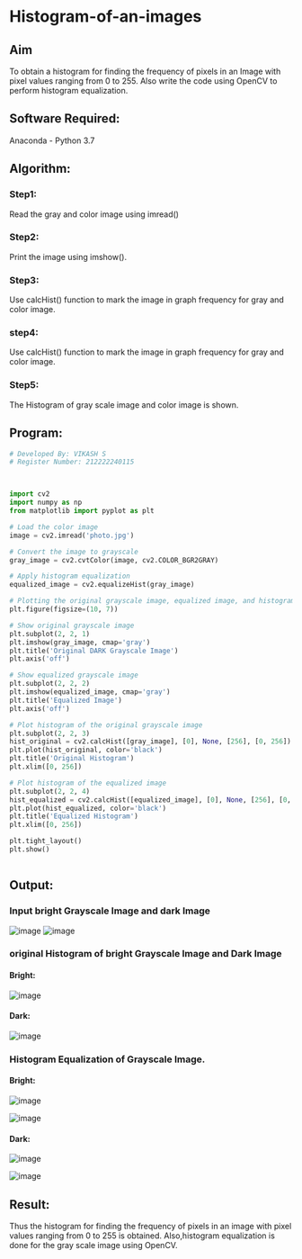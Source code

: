 # Histogram-of-an-images
## Aim
To obtain a histogram for finding the frequency of pixels in an Image with pixel values ranging from 0 to 255. Also write the code using OpenCV to perform histogram equalization.

## Software Required:
Anaconda - Python 3.7

## Algorithm:
### Step1:
Read the gray and color image using imread()

### Step2:
Print the image using imshow().



### Step3:
Use calcHist() function to mark the image in graph frequency for gray and color image.

### step4:
Use calcHist() function to mark the image in graph frequency for gray and color image.

### Step5:
The Histogram of gray scale image and color image is shown.


## Program:
```python
# Developed By: VIKASH S
# Register Number: 212222240115



import cv2
import numpy as np
from matplotlib import pyplot as plt

# Load the color image
image = cv2.imread('photo.jpg')

# Convert the image to grayscale
gray_image = cv2.cvtColor(image, cv2.COLOR_BGR2GRAY)

# Apply histogram equalization
equalized_image = cv2.equalizeHist(gray_image)

# Plotting the original grayscale image, equalized image, and histograms
plt.figure(figsize=(10, 7))

# Show original grayscale image
plt.subplot(2, 2, 1)
plt.imshow(gray_image, cmap='gray')
plt.title('Original DARK Grayscale Image')
plt.axis('off')

# Show equalized grayscale image
plt.subplot(2, 2, 2)
plt.imshow(equalized_image, cmap='gray')
plt.title('Equalized Image')
plt.axis('off')

# Plot histogram of the original grayscale image
plt.subplot(2, 2, 3)
hist_original = cv2.calcHist([gray_image], [0], None, [256], [0, 256])
plt.plot(hist_original, color='black')
plt.title('Original Histogram')
plt.xlim([0, 256])

# Plot histogram of the equalized image
plt.subplot(2, 2, 4)
hist_equalized = cv2.calcHist([equalized_image], [0], None, [256], [0, 256])
plt.plot(hist_equalized, color='black')
plt.title('Equalized Histogram')
plt.xlim([0, 256])

plt.tight_layout()
plt.show()



```
## Output:
### Input bright Grayscale Image and dark Image
![image](https://github.com/user-attachments/assets/5f3f4a01-ac11-40fe-b01e-60c1fda4d15a)    ![image](https://github.com/user-attachments/assets/a4d3d0d8-2778-49c9-a8cd-c9db783fbb11)



### original Histogram of bright Grayscale Image and Dark Image
#### Bright:
![image](https://github.com/user-attachments/assets/98d57190-4658-40fc-8339-fb08758ceb56)
#### Dark:
![image](https://github.com/user-attachments/assets/044606f0-74b9-497b-b5d7-236a8c38157a)

### Histogram Equalization of Grayscale Image.
#### Bright:
![image](https://github.com/user-attachments/assets/ebb61889-e85b-4a71-81b4-769892d63d00)

![image](https://github.com/user-attachments/assets/16ac4c0b-7c45-43e0-a08d-0d8366e57797)
#### Dark:
![image](https://github.com/user-attachments/assets/b436f0cb-c134-41aa-ad52-0f44e49c80f2)

![image](https://github.com/user-attachments/assets/b5428097-d76e-4155-857b-e87a3ab86fe2)



## Result: 
Thus the histogram for finding the frequency of pixels in an image with pixel values ranging from 0 to 255 is obtained. Also,histogram equalization is done for the gray scale image using OpenCV.
